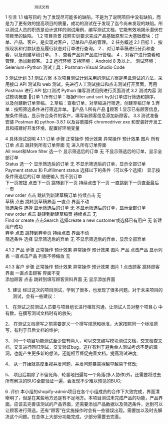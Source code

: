                  测试文档

1 引言
1.1 编写目的
为了发现尽可能多的缺陷，不是为了说明项目中没有缺陷，而是为了更有效的提高项目的质量，成功的测试在于发现了迄今尚未发现的缺陷。所以测试人员的职责是设计这样的测试用例，编写测试文档，它能有效地揭示潜伏在项目里的缺陷。
1.2 项目背景
按照实训要求完成产品基础原型三大基础模块：订单、产品、客户，是实现对客户，订单和产品的管理。
2 任务概述
2.1 目标
1 、按照现状和付款状态及履行状态对订单进行查询。 
2 、对订单草稿进行分页和查看，以及创建草稿订单。 
3 、查看产品对产品进行管理。
 4 、对客户进行查看和管理，添加新顾客。
2.2 运行环境
支持环境： Android 8 及以上。 
测试环境：Selenium+Python 
测试工具：Postman+Visual Studio Code



3 测试计划
3.1 测试方案
本次项目测试计划采用的测试方案是黑盒测试的方法，采用接口 API 测试和 web 测试，先进行人工测试接口和点击测试打开页面，再用 Postman 进行 API 接口测试 Python 编写测试用例进行页面测试
3.2 测试内容
测试模块概要
订单
1.所有订单：根据Filter and sort by对订单进行筛选和排序，
以及创建新订单草稿。
2.草稿：查看订单，对草稿进行筛选，创建草稿订单
3.弃单：按照筛选条件进行筛选弃单。
产品
1.所有产品
顾客
1.显示已有顾客信息，按条件筛选，显示符合条件的客户，填写新顾客信息添加新顾客。
3.3 测试准备
安装 Postman 和 python-3.8.1 以及谷歌插件 chromedriver.exe 和安装好开发工具和搭建好开发环境，配置好环境变量


4 具体测试说明
4.1.1
订单
步骤	正常操作	预计效果	异常操作	预计效果	图片
所有订单	点击	跳转到所有订单界面	无	进入所有订单界面	
All reset和More filter	选一个	显示筛选后的订单	无	不显示筛选后的订单，显示全部订单	
Status	选一个	显示筛选后的订单	无	不显示筛选后的订单，显示全部订单	
Payment status 和 Fulfillment status	选择以下的条件（可以多个选择）	显示按条件筛选后的订单	随便输入	找不到订单	
下一页按钮	点击下一页	跳转到下一页	持续点击下一页	一直跳到下一页直至最后一页	
new order	点击	跳转到新建草稿订单	持续点击	无	
草稿	点击	跳转到草稿界面	一直点	界面不动	
筛选条件	选择	显示筛选后的订单	无	不显示筛选后的订单，显示全部订单	
new order	点击	跳转到新建草稿页	持续点击	无	
Find or create	点击Search	选择create  a new customer或选择已有用户	无	新建用户成功	
弃单	点击	跳转到弃单页	持续点击	界面不动	
筛选条件	选择	显示筛选后的弃单	无	不显示筛选后的弃单，显示全部弃单	



4.1.2
产品
步骤	正常操作	预计效果	异常操作	预计效果	图片
产品	点击产品 显示列表	一直点击产品	列表不停缩放	无	


4.1.3
客户
步骤	正常操作	预计效果	异常操作	预计效果	图片
1	点击顾客	跳转顾客界面	一直点击顾客	界面不变	
添加顾客	点击	跳转到填写顾客资料界面	无	显示添加界面	

5. 建议
经过这次的项目测试，学到了很多，也发现了很多问题。对于未来项目的测试，会有一些建议：

1、 在测试之前测试人员要与项目组长进行相互沟通，让测试人员对整个项目心 中有数，在撰写测试文档时有的放矢;

2、 在测试文档撰写之前需要定义一个撰写规范和标准，大家按照同一个标准撰写，有利于日后文档的维护;

3、 同一个项目功能测试至少应有两人，可以交叉编写模块测试文档，交叉检查文档，交叉进行回归测试，交叉验证bug，这样有利于避免单人测试考虑不足的漏洞，也能产生更多新的想法，还能相互督促完善文档，提高测试进度;

4、 从一开始就高度重视并发问题，并发问题暴露得越早越易于修改;

5、 项目后期除了不留死角、轮番地扫遍每一个角落(多人协作)外，还需要将过去所有解决的BUG全部验证一遍，会发现不少难以预见的BUG;



6 .评价
本小组的shopify-admin项目在各个小组成员的合作下大致完成，界面清晰明了，但是在某些地方还是有不足地方。本项目测试未完成产品的功能，产品界面。应该去完善该测试的产品界面，还需要添加产品数据以及筛选条件，达到可以让顾客进行筛选。还有“顾客”在实施操作时会有一些错误出现。需要加以及时去解决这个问题。在总体上大部分功能完成，少部分需要去完善。
